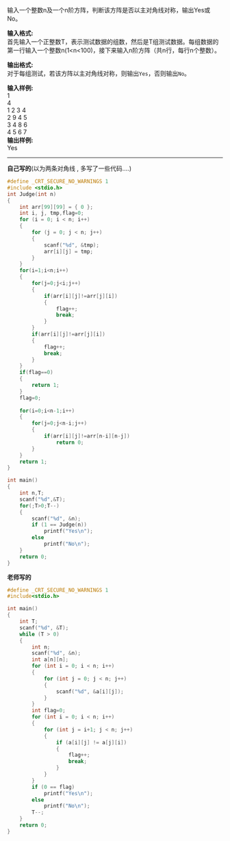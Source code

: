输入一个整数n及一个n阶方阵，判断该方阵是否以主对角线对称，输出Yes或No。 

**输入格式:**  
首先输入一个正整数T，表示测试数据的组数，然后是T组测试数据。每组数据的第一行输入一个整数n(1<n<100)，接下来输入n阶方阵（共n行，每行n个整数）。

**输出格式:**  
对于每组测试，若该方阵以主对角线对称，则输出`Yes`，否则输出`No`。

**输入样例:**  
1  
4  
1 2 3 4  
2 9 4 5  
3 4 8 6  
4 5 6 7  
**输出样例:**  
Yes

---
**自己写的**(以为两条对角线 , 多写了一些代码....)
```c
#define _CRT_SECURE_NO_WARNINGS 1
#include <stdio.h>
int Judge(int n)
{
    int arr[99][99] = { 0 };
    int i, j, tmp,flag=0;
    for (i = 0; i < n; i++)
    {
        for (j = 0; j < n; j++)
        {
            scanf("%d", &tmp);
            arr[i][j] = tmp;
        }
    }
    for(i=1;i<n;i++)
    {
        for(j=0;j<i;j++)
        {
            if(arr[i][j]!=arr[j][i])
            {
                flag++;
                break;
            } 
        }
        if(arr[i][j]!=arr[j][i])
        {
            flag++;
            break;
        }
    }
    if(flag==0)
    {
        return 1;
    }
    flag=0;
    
    for(i=0;i<n-1;i++)
    {
        for(j=0;j<n-i;j++)
        {
            if(arr[i][j]!=arr[n-i][n-j])
                return 0;
        }
    }
    return 1;
}

int main()
{
    int n,T;
    scanf("%d",&T);
    for(;T>0;T--)
    {
        scanf("%d", &n);
        if (1 == Judge(n))
            printf("Yes\n");
        else
            printf("No\n");
    }
    return 0;
}
```
**老师写的**
```c
#define _CRT_SECURE_NO_WARNINGS 1
#include<stdio.h>

int main()
{
    int T;
    scanf("%d", &T);
    while (T > 0)
    {
        int n;
        scanf("%d", &n);
        int a[n][n];
        for (int i = 0; i < n; i++)
        {
            for (int j = 0; j < n; j++)
            {
                scanf("%d", &a[i][j]);
            }
        }
        int flag=0;
        for (int i = 0; i < n; i++)
        {
            for (int j = i+1; j < n; j++)
            {
                if (a[i][j] != a[j][i])
                {
                    flag++;
                    break;
                }
            }
        }
        if (0 == flag)
            printf("Yes\n");
        else
            printf("No\n");
        T--;
    }
    return 0;
}
```